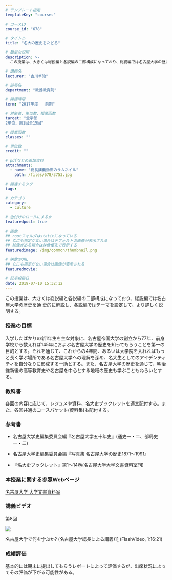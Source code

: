 ```yaml
---
# テンプレート指定
templateKey: "courses"

# コースID
course_id: "678"

# タイトル
title: "名大の歴史をたどる"

# 簡単な説明
description: >-
  この授業は、大きくは総説編と各説編の二部構成になっており、総説編では名古屋大学の歴史を通 史的に解説し、各説編ではテーマを設定して、より詳しく説明する。...

# 講師名
lecturer: "吉川卓治"

# 部局名
department: "教養教育院"

# 開講時限
term: "2017年度	前期"

# 対象者、単位数、授業回数
target: "全学部
2単位、週1回全15回"

# 授業回数
classes: ""

# 単位数
credit: ""

# pdfなどの追加資料
attachments: 
  - name: "総長講義動画のサムネイル" 
    path: /files/678/3753.jpg

# 関連するタグ
tags:

# カテゴリ
category:
  - culture

# 色付けのロールにするか
featuredpost: true

# 画像
## rootフォルダはstaticになっている
## なにも指定がない場合はデフォルトの画像が表示される
## 映像がある場合は映像優先で表示する
featuredimage: /img/common/thumbnail.png

# 映像のURL
## なにも指定がない場合は画像が表示される
featuredmovie: 

# 記事投稿日
date: 2019-07-10 15:32:12
---
```


この授業は、大きくは総説編と各説編の二部構成になっており、総説編では名古屋大学の歴史を通 史的に解説し、各説編ではテーマを設定して、より詳しく説明する。

### 授業の目標

入学したばかりの新1年生を主な対象に、名古屋帝国大学の創立から77年、前身学校から数えれば145年におよぶ名古屋大学の歴史を知ってもらうことを第一の目的とする。それを通じて、これからの4年間、あるいは大学院を入れればもっと長く学ぶ場所である名古屋大学への理解を深め、名大生としてのアイデンティティを自分なりに形成する一助とする。また、名古屋大学の歴史を通じて、明治維新後の高等教育史や名古屋を中心とする地域の歴史も学ぶこともねらいとする。

### 教科書

各回の内容に応じて、レジュメや資料、名大史ブックレットを適宜配付する。また、各回共通のコースパケット(資料集)も配付する。

### 参考書

* 名古屋大学史編集委員会編『名古屋大学五十年史』(通史一・二、部局史一・二)

* 名古屋大学史編集委員会編『写真集 名古屋大学の歴史1871～1991』

* 『名大史ブックレット』第1～14巻(名古屋大学大学文書資料室刊)

### 本授業に関する参照Webページ

[名古屋大学 大学文書資料室][1]

[1]: http://nua.jimu.nagoya-u.ac.jp/

### 講義ビデオ

第8回

![](/files/678/3753.jpg) 

名古屋大学で何を学ぶか? (名古屋大学総長による講義)][1] (FlashVideo, 1:16:21)

[1]: https://nuvideo.media.nagoya-u.ac.jp/embed/60bbe809007fc51210dd7d3b556eb90c39d4468a

### 成績評価

基本的には期末に提出してもらうレポートによって評価するが、出席状況によってその評価が下がる可能性がある。

